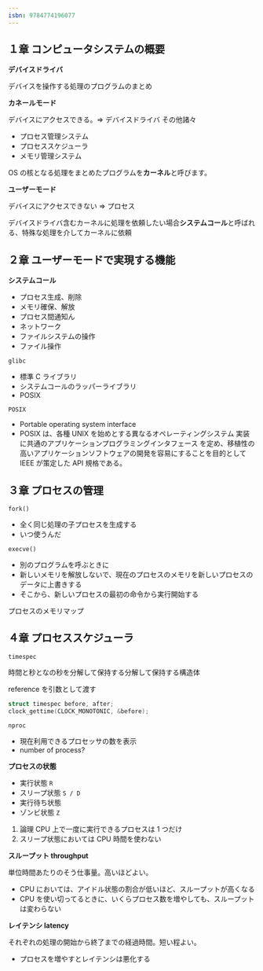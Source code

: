 ```yaml
---
isbn: 9784774196077
---
```


<!-- isbn: 1617292397 -->

## １章 コンピュータシステムの概要

**デバイスドライバ**

デバイスを操作する処理のプログラムのまとめ

**カネールモード**

デバイスにアクセスできる。=> デバイスドライバ
その他諸々

- プロセス管理システム
- プロセススケジューラ
- メモリ管理システム

OS の核となる処理をまとめたプログラムを**カーネル**と呼びます。

**ユーザーモード**

デバイスにアクセスできない => プロセス

デバイスドライバ含むカーネルに処理を依頼したい場合**システムコール**と呼ばれる、特殊な処理を介してカーネルに依頼

## ２章 ユーザーモードで実現する機能

**システムコール**

- プロセス生成、削除
- メモリ確保、解放
- プロセス間通知ん
- ネットワーク
- ファイルシステムの操作
- ファイル操作

`glibc`

- 標準 C ライブラリ
- システムコールのラッパーライブラリ
- POSIX

`POSIX`

- Portable operating system interface
- POSIX は、各種 UNIX を始めとする異なるオペレーティングシステム 実装に共通のアプリケーションプログラミングインタフェース を定め、移植性の高いアプリケーションソフトウェアの開発を容易にすることを目的として IEEE が策定した API 規格である。

## ３章 プロセスの管理

`fork()`

- 全く同じ処理の子プロセスを生成する
- いつ使うんだ

`execve()`

- 別のプログラムを呼ぶときに
- 新しいメモリを解放しないで、現在のプロセスのメモリを新しいプロセスのデータに上書きする
- そこから、新しいプロセスの最初の命令から実行開始する

プロセスのメモリマップ

## ４章 プロセススケジューラ

`timespec`

時間と秒となの秒を分解して保持する分解して保持する構造体

reference を引数として渡す

```c
struct timespec before, after;
clock_gettime(CLOCK_MONOTONIC, &before);
```

`nproc`

- 現在利用できるプロセッサの数を表示
- number of process?

**プロセスの状態**

- 実行状態 `R`
- スリープ状態 `S / D`
- 実行待ち状態
- ゾンビ状態 `Z`

1. 論理 CPU 上で一度に実行できるプロセスは 1 つだけ
2. スリープ状態においては CPU 時間を使わない

**スループット throughput**

単位時間あたりのそう仕事量。高いほどよい。

- CPU においては、アイドル状態の割合が低いほど、スループットが高くなる
- CPU を使い切ってるときに、いくらプロセス数を増やしても、スループットは変わらない

**レイテンシ latency**

それぞれの処理の開始から終了までの経過時間。短い程よい。

- プロセスを増やすとレイテンシは悪化する
